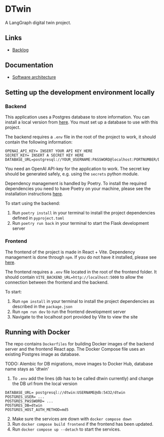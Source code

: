 # DTwin

A LangGraph digital twin project.

## Links

* [Backlog](https://github.com/orgs/DTwin-HY/projects/1)

## Documentation

* [Software architecture](./docs/architecture.md)

## Setting up the development environment locally

### Backend

This application uses a Postgres database to store information. You can install a local version from [here](https://www.postgresql.org/download/). You must set up a database to use with this project.

The backend requires a ```.env``` file in the root of the project to work, it should contain the following information:

```
OPENAI_API_KEY= INSERT YOUR API KEY HERE
SECRET_KEY= INSERT A SECRET KEY HERE
DATABASE_URL=postgresql://YOUR_USERNAME:PASSWORD@localhost:PORTNUMBER/DB_NAME
```
You need an OpenAI API-key for the application to work. The secret key should be generated safely, e.g. using the ```secrets``` python module.

Dependency management is handled by Poetry. To install the required dependencies you need to have Poetry on your machine, please see the installation instructions [here](https://python-poetry.org/docs/).

To start using the backend:
1. Run ```poetry install``` in your terminal to install the project dependencies defined in ```pyproject.toml```
2. Run ```poetry run back``` in your terminal to start the Flask development server


### Frontend


The frontend of the project is made in React + Vite. Dependency management is done through ```npm```. If you do not have it installed, please see [here](https://docs.npmjs.com/downloading-and-installing-node-js-and-npm).

The frontend requires a ```.env``` file located in the root of the frontend folder. It should contain ```VITE_BACKEND_URL=http://localhost:5000``` to allow the connection between the frontend and the backend.


To start:

1. Run  ```npm install``` in your terminal to install the project dependencies as described in the ```package.json```
2. Run ```npm run dev``` to run the frontend development server
3. Navigate to the localhost port provided by Vite to view the site

## Running with Docker

The repo contains ```Dockerfiles``` for building Docker images of the backend server and the frontend React app. The Docker Compose file uses an existing Postgres image as database.

TODO: Alembic for DB migrations, move images to Docker Hub, database name stays as 'dtwin'

1. To `.env` add the lines (db has to be called dtwin currently) and change the DB url from the local version
```
DATABASE_URL= postgresql://dtwin:USERNAME@db:5432/dtwin
POSTGRES_USER= ...
POSTGRES_PASSWORD= ...
POSTGRES_DB=dtwin
POSTGRES_HOST_AUTH_METHOD=md5
```
2. Make sure the services are down with `docker compose down`
3. Run `docker compose build frontend` if the frontend has been updated.
4. Run `docker compose up --detach` to start the services.
